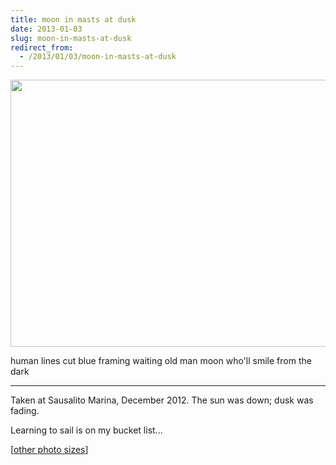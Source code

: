```yaml
---
title: moon in masts at dusk
date: 2013-01-03
slug: moon-in-masts-at-dusk
redirect_from:
  - /2013/01/03/moon-in-masts-at-dusk
---
```


<a href="http://www.flickr.com/photos/daniel_hardman/8331434557/sizes/l/"><img alt="" src="http://farm9.staticflickr.com/8359/8331434557_2b48a3d4cf_z.jpg" width="640" height="427" /></a>
<p class="haiku">human lines cut blue
framing waiting old man moon
who'll smile from the dark</p>

<hr />

Taken at Sausalito Marina, December 2012. The sun was down; dusk was fading.

Learning to sail is on my bucket list...

[<a href="http://www.flickr.com/photos/daniel_hardman/8331434557/sizes/l/">other photo sizes</a>]